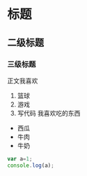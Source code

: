 # 标题
## 二级标题
### 三级标题
正文我喜欢
1. 篮球
2. 游戏
3. 写代码
我喜欢吃的东西
* 西瓜
* 牛肉
* 牛奶


```javascript
var a=1;
console.log(a);
```
